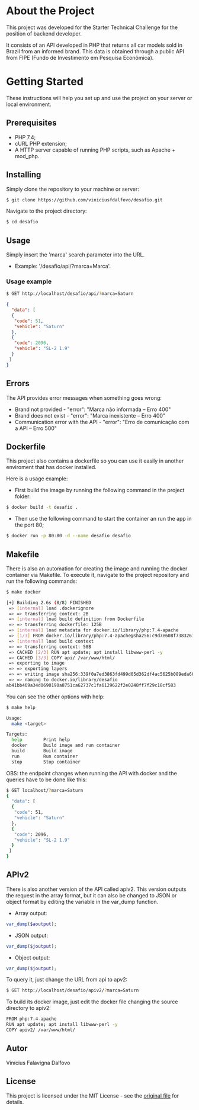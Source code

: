 # About the Project

This project was developed for the Starter Technical Challenge for the position of backend developer.

It consists of an API developed in PHP that returns all car models sold in Brazil from an informed brand. This data is obtained through a public API from FIPE (Fundo de Investimento em Pesquisa Econômica).

# Getting Started

These instructions will help you set up and use the project on your server or local environment.

## Prerequisites
 * PHP 7.4;
 * cURL PHP extension;
 * A HTTP server capable of running PHP scripts, such as Apache + mod_php.

## Installing

Simply clone the repository to your machine or server:
~~~bash
$ git clone https://github.com/viniciusfdalfovo/desafio.git
~~~

Navigate to the project directory:
~~~bash
$ cd desafio
~~~

## Usage

Simply insert the 'marca' search parameter into the URL.

 * Example: '/desafio/api/?marca=Marca'.

### Usage example

~~~bash
$ GET http://localhost/desafio/api/?marca=Saturn
~~~
~~~json
{
  "data": [
  {
   "code": 51,
   "vehicle": "Saturn"
  },
  {
   "code": 2096,
   "vehicle": "SL-2 1.9"
  }
 ]
}
~~~

## Errors

The API provides error messages when something goes wrong:

* Brand not provided - "error": "Marca não informada – Erro 400" 
* Brand does not exist - "error": "Marca inexistente – Erro 400" 
* Communication error with the API - "error": "Erro de comunicação com a API – Erro 500"

## Dockerfile

This project also contains a dockerfile so you can use it easily in another enviroment that has docker installed.

Here is a usage example:
* First build the image by running the following command in the project folder:
~~~~bash
$ docker build -t desafio .
~~~~
* Then use the following command to start the container an run the app in the port 80;
~~~~bash
$ docker run -p 80:80 -d --name desafio desafio
~~~~

## Makefile

There is also an automation for creating the image and running the docker container via Makefile. To execute it, navigate to the project repository and run the following commands:
~~~~bash
$ make docker

[+] Building 2.6s (8/8) FINISHED                                                                                                                                                                                      docker:default
 => [internal] load .dockerignore                                                                                                                                                                                               0.2s
 => => transferring context: 2B                                                                                                                                                                                                 0.0s
 => [internal] load build definition from Dockerfile                                                                                                                                                                            0.2s
 => => transferring dockerfile: 125B                                                                                                                                                                                            0.0s
 => [internal] load metadata for docker.io/library/php:7.4-apache                                                                                                                                                               1.3s
 => [1/3] FROM docker.io/library/php:7.4-apache@sha256:c9d7e608f73832673479770d66aacc8100011ec751d1905ff63fae3fe2e0ca6d                                                                                                         0.0s
 => [internal] load build context                                                                                                                                                                                               0.2s
 => => transferring context: 58B                                                                                                                                                                                                0.0s
 => CACHED [2/3] RUN apt update; apt install libwww-perl -y                                                                                                                                                                     0.0s
 => CACHED [3/3] COPY api/ /var/www/html/                                                                                                                                                                                       0.0s
 => exporting to image                                                                                                                                                                                                          0.1s
 => => exporting layers                                                                                                                                                                                                         0.0s
 => => writing image sha256:339f0a7ed3863fd499d05d362df4ac5625b089eda604510c15ac0fe4da8102e8                                                                                                                                    0.0s
 => => naming to docker.io/library/desafio                                                                                                                                                                                      0.0s
ab41bb469a34d0690190a8751ca62737c1fa6129622f2e0248ff7f29c18cf583
~~~~

You can see the other options with help:
~~~~bash
$ make help

Usage:
  make <target>

Targets:
  help        Print help
  docker      Build image and run container
  build       Build image
  run         Run container
  stop        Stop container
~~~~

OBS: the endpoint changes when running the API with docker and the queries have to be done like this:
~~~~bash
$ GET localhost/?marca=Saturn
{
  "data": [
  {
   "code": 51,
   "vehicle": "Saturn"
  },
  {
   "code": 2096,
   "vehicle": "SL-2 1.9"
  }
 ]
}
~~~~

## APIv2

There is also another version of the API called apiv2. This version outputs the request in the array format, but it can also be changed to JSON or object format by editing the variable in the var_dump function.
* Array output:
~~~~php
var_dump($aoutput);
~~~~
* JSON output:
~~~~php
var_dump($joutput);
~~~~
* Object output:
~~~~php
var_dump($joutput);
~~~~

To query it, just change the URL from api to apv2:
~~~bash
$ GET http://localhost/desafio/apiv2/?marca=Saturn
~~~

To build its docker image, just edit the docker file changing the source directory to apiv2:
~~~bash
FROM php:7.4-apache
RUN apt update; apt install libwww-perl -y
COPY apiv2/ /var/www/html/
~~~

## Autor

Vinícius Falavigna Dalfovo

## License

This project is licensed under the MIT License - see the [original file](https://github.com/viniciusfdalfovo/fipe-api/blob/main/LICENSE) for details.
